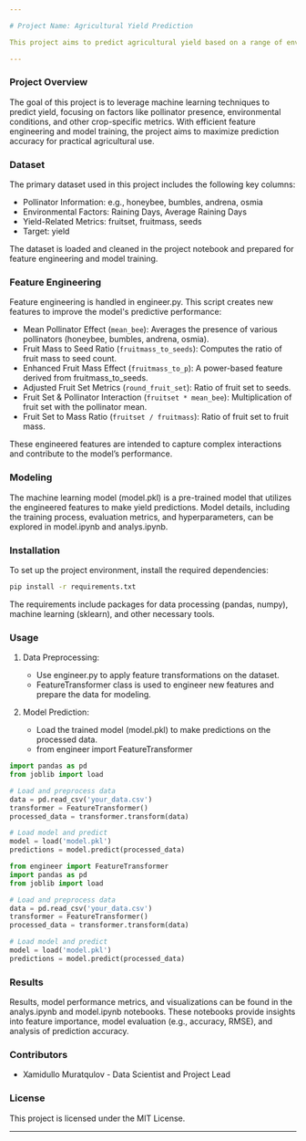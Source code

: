 ```yaml
---

# Project Name: Agricultural Yield Prediction

This project aims to predict agricultural yield based on a range of environmental and pollinator variables using a machine learning model.

---
```


### Project Overview

The goal of this project is to leverage machine learning techniques to predict yield, focusing on factors like pollinator presence, environmental conditions, and other crop-specific metrics. With efficient feature engineering and model training, the project aims to maximize prediction accuracy for practical agricultural use.

### Dataset

The primary dataset used in this project includes the following key columns:

- Pollinator Information: e.g., honeybee, bumbles, andrena, osmia
- Environmental Factors: Raining Days, Average Raining Days
- Yield-Related Metrics: fruitset, fruitmass, seeds
- Target: yield

The dataset is loaded and cleaned in the project notebook and prepared for feature engineering and model training.

### Feature Engineering

Feature engineering is handled in engineer.py. This script creates new features to improve the model's predictive performance:

- Mean Pollinator Effect (`mean_bee`): Averages the presence of various pollinators (honeybee, bumbles, andrena, osmia).
- Fruit Mass to Seed Ratio (`fruitmass_to_seeds`): Computes the ratio of fruit mass to seed count.
- Enhanced Fruit Mass Effect (`fruitmass_to_p`): A power-based feature derived from fruitmass_to_seeds.
- Adjusted Fruit Set Metrics (`round_fruit_set`): Ratio of fruit set to seeds.
- Fruit Set & Pollinator Interaction (`fruitset * mean_bee`): Multiplication of fruit set with the pollinator mean.
- Fruit Set to Mass Ratio (`fruitset / fruitmass`): Ratio of fruit set to fruit mass.

These engineered features are intended to capture complex interactions and contribute to the model’s performance.

### Modeling

The machine learning model (model.pkl) is a pre-trained model that utilizes the engineered features to make yield predictions. Model details, including the training process, evaluation metrics, and hyperparameters, can be explored in model.ipynb and analys.ipynb.

### Installation

To set up the project environment, install the required dependencies:
```cmd
pip install -r requirements.txt
```
The requirements include packages for data processing (pandas, numpy), machine learning (sklearn), and other necessary tools.

### Usage

1. Data Preprocessing:
   - Use engineer.py to apply feature transformations on the dataset.
   - FeatureTransformer class is used to engineer new features and prepare the data for modeling.

2. Model Prediction:
   - Load the trained model (model.pkl) to make predictions on the processed data.
   - from engineer import FeatureTransformer
```python
import pandas as pd
from joblib import load

# Load and preprocess data
data = pd.read_csv('your_data.csv')
transformer = FeatureTransformer()
processed_data = transformer.transform(data)

# Load model and predict
model = load('model.pkl')
predictions = model.predict(processed_data)

from engineer import FeatureTransformer
import pandas as pd
from joblib import load

# Load and preprocess data
data = pd.read_csv('your_data.csv')
transformer = FeatureTransformer()
processed_data = transformer.transform(data)

# Load model and predict
model = load('model.pkl')
predictions = model.predict(processed_data)
```
### Results

Results, model performance metrics, and visualizations can be found in the analys.ipynb and model.ipynb notebooks. These notebooks provide insights into feature importance, model evaluation (e.g., accuracy, RMSE), and analysis of prediction accuracy.

### Contributors

- Xamidullo Muratqulov - Data Scientist and Project Lead

### License

This project is licensed under the MIT License.

--- 

